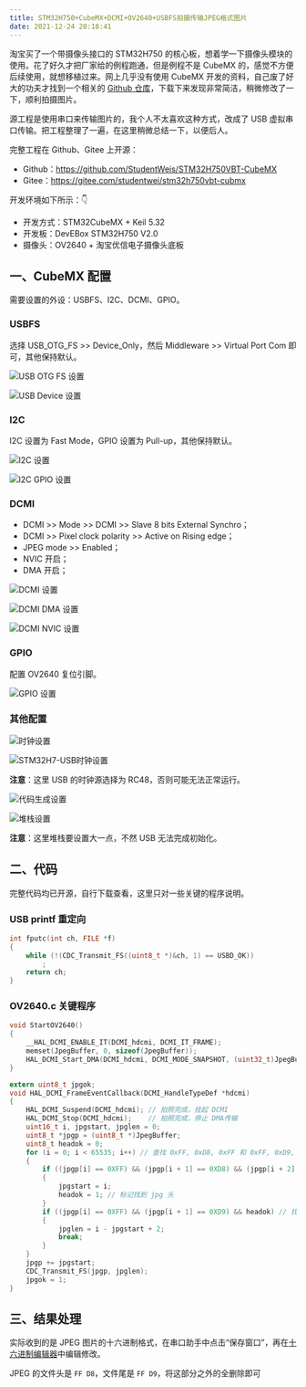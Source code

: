 ```yaml
---
title: STM32H750+CubeMX+DCMI+OV2640+USBFS拍摄传输JPEG格式图片
date: 2021-12-24 20:18:41
---
```


淘宝买了一个带摄像头接口的 STM32H750 的核心板，想着学一下摄像头模块的使用。花了好久才把厂家给的例程跑通，但是例程不是 CubeMX 的，感觉不方便后续使用，就想移植过来。网上几乎没有使用 CubeMX 开发的资料，自己废了好大的功夫才找到一个相关的 [Github 仓库](https://github.com/McflyWZX/DCMItest)，下载下来发现非常简洁，稍微修改了一下，顺利拍摄图片。

源工程是使用串口来传输图片的，我个人不太喜欢这种方式，改成了 USB 虚拟串口传输。把工程整理了一遍，在这里稍微总结一下，以便后人。

<!-- more -->

完整工程在 Github、Gitee 上开源：

- Github：https://github.com/StudentWeis/STM32H750VBT-CubeMX
- Gitee：https://gitee.com/studentwei/stm32h750vbt-cubmx

开发环境如下所示：👇

- 开发方式：STM32CubeMX + Keil 5.32
- 开发板：DevEBox STM32H750 V2.0
- 摄像头：OV2640 + 淘宝优信电子摄像头底板

## 一、CubeMX 配置

需要设置的外设：USBFS、I2C、DCMI、GPIO。

### USBFS

选择 USB_OTG_FS >> Device_Only，然后 Middleware >> Virtual Port Com 即可，其他保持默认。

![USB OTG FS 设置](https://s2.loli.net/2021/12/24/uU5M6LIFZe2xbyi.jpg)

![USB Device 设置](https://s2.loli.net/2021/12/24/XKbsLegSwnxFp9k.jpg)

### I2C

I2C 设置为 Fast Mode，GPIO 设置为 Pull-up，其他保持默认。

![I2C 设置](https://s2.loli.net/2021/12/24/YpL7V6ImPRgQhuE.jpg)

![I2C GPIO 设置](https://s2.loli.net/2021/12/24/Kf4OgbtEc8xwNLF.jpg)

### DCMI

- DCMI >> Mode >> DCMI >> Slave 8 bits External Synchro；
- DCMI >> Pixel clock polarity >> Active on Rising edge；
- JPEG mode >> Enabled；
- NVIC 开启；
- DMA 开启；

![DCMI 设置](https://s2.loli.net/2021/12/24/vzwd71ElcCXJeMu.jpg)

![DCMI DMA 设置](https://s2.loli.net/2021/12/24/kERB2LyMirn3Cl9.jpg)

![DCMI NVIC 设置](https://s2.loli.net/2021/12/24/DfcgH5x1sEwl2N6.jpg)

### GPIO

配置 OV2640 复位引脚。

![GPIO 设置](https://s2.loli.net/2021/12/24/9VKfP4swqzZxiWl.jpg)

### 其他配置

![时钟设置](https://s2.loli.net/2021/12/24/oEzRf6XtJxB2I41.jpg)

![STM32H7-USB时钟设置](https://s2.loli.net/2021/12/17/atWkwGL8JcUmgxh.jpg)

**注意**：这里 USB 的时钟源选择为 RC48，否则可能无法正常运行。

![代码生成设置](https://s2.loli.net/2021/12/24/ERzYd5ak3jGvpXw.jpg)

![堆栈设置](https://s2.loli.net/2021/12/24/fxWrlh6B1Pqn2kK.jpg)

**注意**：这里堆栈要设置大一点，不然 USB 无法完成初始化。

## 二、代码

完整代码均已开源，自行下载查看，这里只对一些关键的程序说明。

### USB printf 重定向

```c
int fputc(int ch, FILE *f)
{
    while (!(CDC_Transmit_FS((uint8_t *)&ch, 1) == USBD_OK))
        ;
    return ch;
}
```

### OV2640.c 关键程序

```c
void StartOV2640()
{
    __HAL_DCMI_ENABLE_IT(DCMI_hdcmi, DCMI_IT_FRAME);                                               // 使用帧中断
    memset(JpegBuffer, 0, sizeof(JpegBuffer));                                                     // 把接收BUF清空
    HAL_DCMI_Start_DMA(DCMI_hdcmi, DCMI_MODE_SNAPSHOT, (uint32_t)JpegBuffer, pictureBufferLength); // 启动拍照
}

extern uint8_t jpgok;
void HAL_DCMI_FrameEventCallback(DCMI_HandleTypeDef *hdcmi)
{
    HAL_DCMI_Suspend(DCMI_hdcmi); // 拍照完成，挂起 DCMI
    HAL_DCMI_Stop(DCMI_hdcmi);    // 拍照完成，停止 DMA传输
    uint16_t i, jpgstart, jpglen = 0;
    uint8_t *jpgp = (uint8_t *)JpegBuffer;
    uint8_t headok = 0;
    for (i = 0; i < 65535; i++) // 查找 0xFF, 0xD8, 0xFF 和 0xFF, 0xD9, 获取 jpg 文件大小
    {
        if ((jpgp[i] == 0XFF) && (jpgp[i + 1] == 0XD8) && (jpgp[i + 2] == 0xFF) && (!headok)) // 找到 FF D8 FF
        {
            jpgstart = i;
            headok = 1; // 标记找到 jpg 头
        }
        if ((jpgp[i] == 0XFF) && (jpgp[i + 1] == 0XD9) && headok) // 找到头以后,再找 FF D9
        {
            jpglen = i - jpgstart + 2;
            break;
        }
    }
    jpgp += jpgstart; 
    CDC_Transmit_FS(jpgp, jpglen);
    jpgok = 1;
}
```

## 三、结果处理

实际收到的是 JPEG 图片的十六进制格式，在串口助手中点击“保存窗口”，再在[十六进制编辑器](https://hexed.it/)中编辑修改。

JPEG 的文件头是 `FF D8`，文件尾是 `FF D9`，将这部分之外的全删除即可

